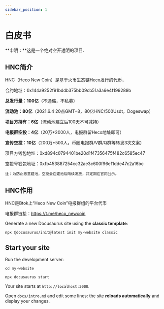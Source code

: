 ```yaml
---
sidebar_position: 1
---
```


# 白皮书

**申明：**这是一个绝对空开透明的项目.

## HNC简介

HNC（Heco New Coin）是基于火币生态链Heco发行的代币，

合约地址：0x144a9252f91bddb375bb09cb51a3a6e4f199289b

**总发行量：100亿**（不通缩，不私募）

**流动池：80亿**（2021.6.4 20点GMT+8，80亿HNC/500Usdt，Dogeswap）

**项目方持有：6亿**（流动池建立后100天不可减持）

**电报群空投：4亿**（20万*2000人，电报群留Heco地址即可）

**宣传空投：10亿**（200万*500人，币圈电报群/V群/Q群等转发3次文案）

项目方钱包地址：0xd894c0794401be20d1f47356475f482c6585ec47

空投号钱包地址：0xfb453887254cc32ae3c600f96ef1dde47c2a16bc

`注：为防止恶意建池，空投会在建池后陆续发放，并定期在官网公示。`

## HNC作用

HNC是Btok上“Heco New Coin”电报群组的平台代币

电报群链接：https://t.me/heco_newcoin



Generate a new Docusaurus site using the **classic template**:

```shell
npx @docusaurus/init@latest init my-website classic
```

## Start your site

Run the development server:

```shell
cd my-website

npx docusaurus start
```

Your site starts at `http://localhost:3000`.

Open `docs/intro.md` and edit some lines: the site **reloads automatically** and display your changes.
